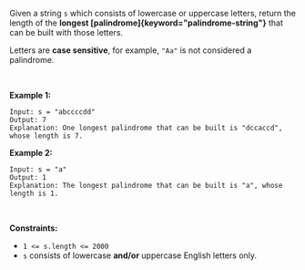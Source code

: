 Given a string `s` which consists of lowercase or uppercase letters,
return the length of the **longest
[palindrome]{keyword="palindrome-string"}** that can be built with those
letters.

Letters are **case sensitive**, for example, `"Aa"` is not considered a
palindrome.

 

**Example 1:**

    Input: s = "abccccdd"
    Output: 7
    Explanation: One longest palindrome that can be built is "dccaccd", whose length is 7.

**Example 2:**

    Input: s = "a"
    Output: 1
    Explanation: The longest palindrome that can be built is "a", whose length is 1.

 

**Constraints:**

-   `1 <= s.length <= 2000`
-   `s` consists of lowercase **and/or** uppercase English letters only.
